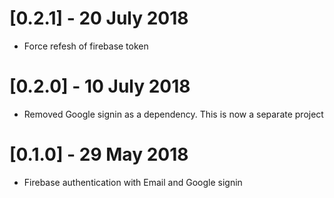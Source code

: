 # [0.2.1] - 20 July 2018

* Force refesh of firebase token

# [0.2.0] - 10 July 2018

* Removed Google signin as a dependency. This is now a separate project

# [0.1.0] - 29 May 2018

* Firebase authentication with Email and Google signin
